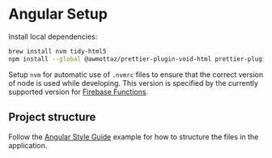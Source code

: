 # Angular Setup

Install local dependencies:

```sh
brew install nvm tidy-html5
npm install --global @awmottaz/prettier-plugin-void-html prettier-plugin-organize-attributes
```

Setup `nvm` for automatic use of `.nvmrc` files to ensure that the correct version
of node is used while developing. This version is specified by the currently supported
version for [Firebase Functions](https://firebase.google.com/docs/functions/manage-functions?gen=2nd#set_nodejs_version).

## Project structure

Follow the [Angular Style Guide](https://angular.dev/style-guide#style-04-06)
example for how to structure the files in the application.
